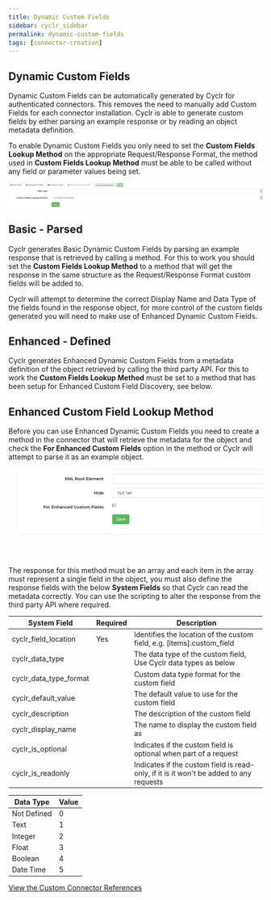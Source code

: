 ```yaml
---
title: Dynamic Custom Fields
sidebar: cyclr_sidebar
permalink: dynamic-custom-fields
tags: [connector-creation]
---
```

Dynamic Custom Fields
---------------------------

Dynamic Custom Fields can be automatically generated by Cyclr for authenticated connectors. This removes the need to manually add Custom Fields for each connector installation. Cyclr is able to generate custom fields by either parsing an example response or by reading an object metadata definition.

To enable Dynamic Custom Fields you only need to set the **Custom Fields Lookup Method** on the appropriate Request/Response Format, the method used in **Custom Fields Lookup Method** must be able to be called without any field or parameter values being set.

![](./images/custom-fields-lookup-method.png)

Basic - Parsed
---------------------------

Cyclr generates Basic Dynamic Custom Fields by parsing an example response that is retrieved by calling a method. For this to work you should set the **Custom Fields Lookup Method** to a method that will get the response in the same structure as the Request/Response Format custom fields will be added to.

Cyclr will attempt to determine the correct Display Name and Data Type of the fields found in the response object, for more control of the custom fields generated you will need to make use of Enhanced Dynamic Custom Fields.

Enhanced - Defined
---------------------------

Cyclr generates Enhanced Dynamic Custom Fields from a metadata definition of the object retrieved by calling the third party API. For this to work the **Custom Fields Lookup Method** must be set to a method that has been setup for Enhanced Custom Field Discovery, see below.

Enhanced Custom Field Lookup Method
---------------------------

Before you can use Enhanced Dynamic Custom Fields you need to create a method in the connector that will retrieve the metadata for the object and check the **For Enhanced Custom Fields** option in the method or Cyclr will attempt to parse it as an example object.

![](./images/for-enhanced-custom-fields.png)

<br/><br/>
The response for this method must be an array and each item in the array must represent a single field in the object, you must also define the response fields with the below **System Fields** so that Cyclr can read the metadata correctly. You can use the scripting to alter the response from the third party API where required.

System Field | Required | Description
--- | --- | ---
cyclr_field_location | Yes | Identifies the location of the custom field, e.g. [items].custom_field
cyclr_data_type |   | The data type of the custom field, Use Cyclr data types as below
cyclr_data_type_format |   | Custom data type format for the custom field
cyclr_default_value |   | The default value to use for the custom field
cyclr_description |   | The description of the custom field
cyclr_display_name |   | The name to display the custom field as
cyclr_is_optional |   | Indicates if the custom field is optional when part of a request
cyclr_is_readonly |   | Indicates if the custom field is read-only, if it is it won't be added to any requests

Data Type | Value
--- | ---
Not Defined | 0
Text | 1
Integer | 2
Float | 3
Boolean | 4
Date Time | 5

[View the Custom Connector References](./custom-connector-reference)
